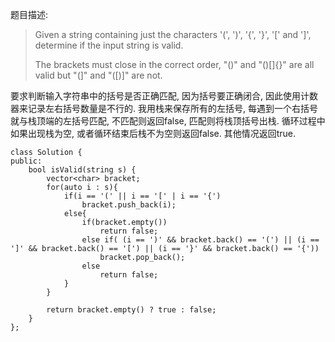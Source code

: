 题目描述:

>Given a string containing just the characters '(', ')', '{', '}', '[' and ']', determine if the input string is valid.
>
>The brackets must close in the correct order, "()" and "()[]{}" are all valid but "(]" and "([)]" are not.

要求判断输入字符串中的括号是否正确匹配, 因为括号要正确闭合, 因此使用计数器来记录左右括号数量是不行的. 我用栈来保存所有的左括号, 每遇到一个右括号就与栈顶端的左括号匹配, 不匹配则返回false, 匹配则将栈顶括号出栈. 循环过程中如果出现栈为空, 或者循环结束后栈不为空则返回false. 其他情况返回true.

    class Solution {
    public:
        bool isValid(string s) {
            vector<char> bracket;
            for(auto i : s){
                if(i == '(' || i == '[' | i == '{')
                    bracket.push_back(i);
                else{
                    if(bracket.empty())
                        return false;
                    else if( (i == ')' && bracket.back() == '(') || (i == ']' && bracket.back() == '[') || (i == '}' && bracket.back() == '{'))
                        bracket.pop_back();
                    else
                        return false;
                }
            }
            
            return bracket.empty() ? true : false;
        }
    };